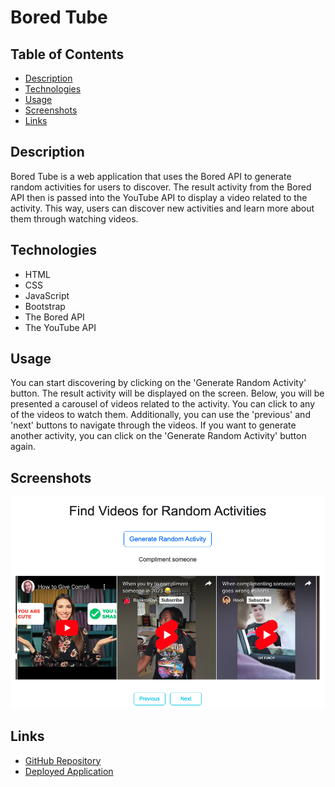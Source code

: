 # Bored Tube

## Table of Contents
- [Description](#description)
- [Technologies](#technologies)
- [Usage](#usage)
- [Screenshots](#screenshots)
- [Links](#links)

## Description
Bored Tube is a web application that uses the Bored API to generate random activities for users to discover. The result activity from the Bored API then is passed into the YouTube API to display a video related to the activity. This way, users can discover new activities and learn more about them through watching videos.

## Technologies
- HTML
- CSS
- JavaScript
- Bootstrap
- The Bored API
- The YouTube API

## Usage
You can start discovering by clicking on the 'Generate Random Activity' button. The result activity will be displayed on the screen. Below, you will be presented a carousel of videos related to the activity. You can click to any of the videos to watch them. Additionally, you can use the 'previous' and 'next' buttons to navigate through the videos. If you want to generate another activity, you can click on the 'Generate Random Activity' button again.

## Screenshots
![Bored Tube](./assets/images/boredTube.png)

## Links
- [GitHub Repository](https://github.com/demiapollo/boredTube)
- [Deployed Application]()
